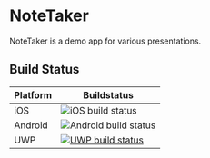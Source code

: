 # NoteTaker

NoteTaker is a demo app for various presentations.

## Build Status

| Platform | Buildstatus |
|----------|-------------|
| iOS | ![iOS build status](https://build.appcenter.ms/v0.1/apps/e19f1dcc-40c6-4df5-a5ea-ec503c8905cd/branches/develop/badge "iOS build status") |
| Android | ![Android build status](https://build.appcenter.ms/v0.1/apps/91758055-29c0-436b-8600-15726c9cc134/branches/develop/badge "Android build status")|
| UWP | [![UWP build status](https://build.appcenter.ms/v0.1/apps/dfd51af4-247d-44eb-9b50-64542268d74d/branches/develop/badge "UWP build status")](https://appcenter.ms) |
